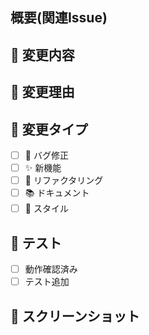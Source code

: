 ## 概要(関連Issue)

## 📝 変更内容


## 🎯 変更理由


## 🔧 変更タイプ
- [ ] 🐛 バグ修正
- [ ] ✨ 新機能
- [ ] 🔧 リファクタリング
- [ ] 📚 ドキュメント
- [ ] 🎨 スタイル

## 🧪 テスト
- [ ] 動作確認済み
- [ ] テスト追加

## 📱 スクリーンショット
<!-- UIに変更がある場合 -->


